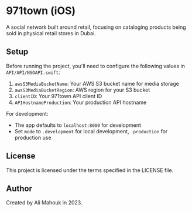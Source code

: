 # 971town (iOS)

A social network built around retail, focusing on cataloging products being sold in physical retail stores in Dubai.

## Setup

Before running the project, you'll need to configure the following values in `API/API/NSOAPI.swift`:

1. `awsS3MediaBucketName`: Your AWS S3 bucket name for media storage
2. `awsS3MediaBucketRegion`: AWS region for your S3 bucket
3. `clientID`: Your 971town API client ID
4. `APIHostnameProduction`: Your production API hostname

For development:

- The app defaults to `localhost:8000` for development
- Set `mode` to `.development` for local development, `.production` for production use

## License

This project is licensed under the terms specified in the LICENSE file.

## Author

Created by Ali Mahouk in 2023.
